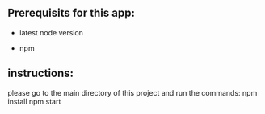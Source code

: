 ## Prerequisits for this app:

- latest node version

- npm

## instructions:

please go to the main directory of this project and run the commands:
npm install
npm start
